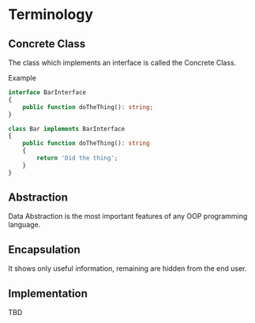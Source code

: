 # Terminology

## Concrete Class

The class which implements an interface is called the Concrete Class.

Example

```php
interface BarInterface
{
    public function doTheThing(): string;
}

class Bar implements BarInterface
{
    public function doTheThing(): string
    {
        return 'Did the thing';
    }
}
```

## Abstraction

Data Abstraction is the most important features of any OOP programming language. 

## Encapsulation

It shows only useful information, remaining are hidden from the end user.

## Implementation

TBD
